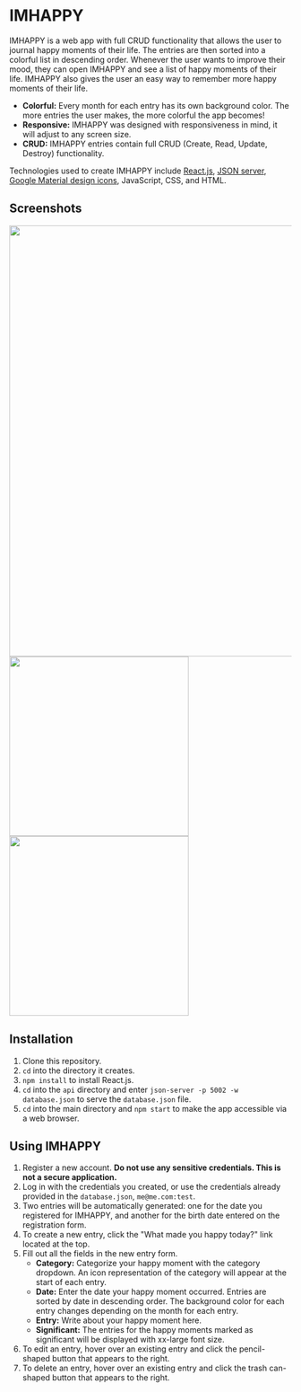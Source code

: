 # IMHAPPY
IMHAPPY is a web app with full CRUD functionality that allows the user to journal happy moments of their life. The entries are then sorted into a colorful list in descending order. Whenever the user wants to improve their mood, they can open IMHAPPY and see a list of happy moments of their life. IMHAPPY also gives the user an easy way to remember more happy moments of their life.

* **Colorful:** Every month for each entry has its own background color. The more entries the user makes, the more colorful the app becomes!
* **Responsive:** IMHAPPY was designed with responsiveness in mind, it will adjust to any screen size.
* **CRUD:** IMHAPPY entries contain full CRUD (Create, Read, Update, Destroy) functionality.

Technologies used to create IMHAPPY include [React.js](https://github.com/facebook/create-react-app), [JSON server](https://github.com/typicode/json-server), [Google Material design icons](https://github.com/google/material-design-icons), JavaScript, CSS, and HTML.

## Screenshots
<img src="https://raw.githubusercontent.com/chrismccolgan/imhappy/master/public/readmeimg1.png" width=768px>
<img src="https://raw.githubusercontent.com/chrismccolgan/imhappy/master/public/readmeimg2.png" width=320px>
<img src="https://raw.githubusercontent.com/chrismccolgan/imhappy/master/public/readmeimg3.png" width=320px>
 
## Installation
1. Clone this repository.
1. `cd` into the directory it creates.
1. `npm install` to install React.js.
1. `cd` into the `api` directory and enter `json-server -p 5002 -w database.json` to serve the `database.json` file.
1. `cd` into the main directory and `npm start` to make the app accessible via a web browser.
 
## Using IMHAPPY
1. Register a new account. **Do not use any sensitive credentials. This is not a secure application.**
1. Log in with the credentials you created, or use the credentials already provided in the `database.json`, `me@me.com:test`.
1. Two entries will be automatically generated: one for the date you registered for IMHAPPY, and another for the birth date entered on the registration form.
1. To create a new entry, click the "What made you happy today?" link located at the top.
1. Fill out all the fields in the new entry form.
    * **Category:** Categorize your happy moment with the category dropdown. An icon representation of the category will appear at the start of each entry.
    * **Date:** Enter the date your happy moment occurred. Entries are sorted by date in descending order. The background color for each entry changes depending on the month for each entry.
    * **Entry:** Write about your happy moment here.
    * **Significant:** The entries for the happy moments marked as significant will be displayed with xx-large font size.
1. To edit an entry, hover over an existing entry and click the pencil-shaped button that appears to the right.
1. To delete an entry, hover over an existing entry and click the trash can-shaped button that appears to the right.
